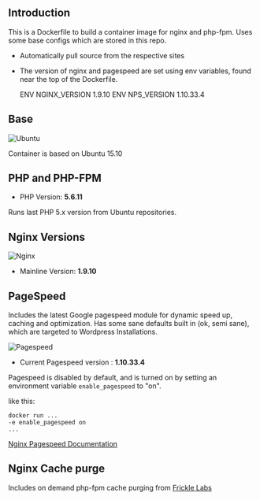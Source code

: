 ## Introduction
This is a Dockerfile to build a container image for nginx and php-fpm.
Uses some base configs which are stored in this repo.
- Automatically pull source from the respective sites
- The version of nginx and pagespeed are set using env variables, found near the top of the Dockerfile.

    ENV NGINX_VERSION 1.9.10
    ENV NPS_VERSION 1.10.33.4

## Base
![Ubuntu](http://design.ubuntu.com/wp-content/uploads/ubuntu-logo112.png "Ubuntu")

Container is based on Ubuntu 15.10

## PHP and PHP-FPM

- PHP Version: **5.6.11**

Runs last PHP 5.x version from Ubuntu repositories.


## Nginx Versions
![Nginx](https://assets.wp.nginx.com/wp-content/uploads/2015/04/NGINX_logo_rgb-01.png "Nginx")

- Mainline Version: **1.9.10**

## PageSpeed
Includes the latest Google pagespeed module for dynamic speed up, caching and optimization.
Has some sane defaults built in (ok, semi sane), which are targeted to Wordpress Installations.

![Pagespeed](https://blog.keycdn.com/blog/wp-content/uploads/2015/09/google-pagespeed-insights.png "Google")

- Current Pagespeed version : **1.10.33.4**

Pagespeed is disabled by default, and is turned on by setting an environment variable `enable_pagespeed` to "on".

like this:
   
    docker run ...
    -e enable_pagespeed on
    ...


[Nginx Pagespeed Documentation](https://developers.google.com/speed/pagespeed/module/configuration)

## Nginx Cache purge
Includes on demand php-fpm cache purging from [Frickle Labs](http://labs.frickle.com/nginx_ngx_cache_purge/)

